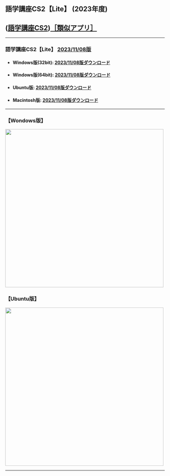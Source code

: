 ## 語学講座CS2【Lite】 (2023年度)  
## ([語学講座CS2](https://csreviser.github.io/CaptureStream2/))[［類似アプリ］](https://csreviser.github.io/CaptureStream2/application)          

***
### 語学講座CS2【Lite】 [2023/11/08版](https://github.com/CSReviser/Capturestream2-Lite/releases/tag/20231108)                 

   - #### Windows版(32bit): [2023/11/08版ダウンロード](https://github.com/CSReviser/CaptureStream2-Lite/releases/download/20231108/CaptureStream2-Lite-Windows-20231108.zip)　　
   - #### Windows版(64bit): [2023/11/08版ダウンロード](https://github.com/CSReviser/CaptureStream2-Lite/releases/download/20231108/CaptureStream2-Lite-Windows-x64-20231108.zip) 　　
   - #### Ubuntu版: [2023/11/08版ダウンロード](https://github.com/CSReviser/CaptureStream2-Lite/releases/download/20231108/CaptureStream2-Lite-Ubuntu-20231108.zip)　　
   - #### Macintosh版: [2023/11/08版ダウンロード](https://github.com/CSReviser/CaptureStream2-Lite/releases/download/20231108/CaptureStream2-Lite-MacOS-20231108.dmg) 　　　　
                               
***       
### 【Wondows版】                       
<img src="https://github-production-user-asset-6210df.s3.amazonaws.com/46049273/281433093-7da5fa78-fc65-4c7f-a179-d999f9ec79aa.png" width="500">


### 【Ubuntu版】                       
<img src="https://github-production-user-asset-6210df.s3.amazonaws.com/46049273/277073637-c0b449fb-30a1-4b3c-87a7-58ca83a1b07e.png" width="500">

***      
<link rel="shortcut icon" type="image/x-icon" href="https://avatars.githubusercontent.com/u/46049273?v=4">
<meta name="twitter:image:src" content="https://avatars.githubusercontent.com/u/46049273?v=4">
